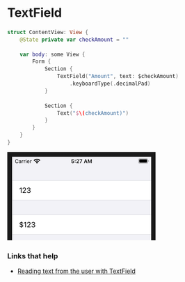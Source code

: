 # TextField

```swift
struct ContentView: View {
    @State private var checkAmount = ""
    
    var body: some View {
        Form {
            Section {
                TextField("Amount", text: $checkAmount)
                    .keyboardType(.decimalPad)
            }

            Section {
                Text("$\(checkAmount)")
            }
        }
    }
}
```

![](images/1.png)

### Links that help

- [Reading text from the user with TextField](https://www.hackingwithswift.com/books/ios-swiftui/reading-text-from-the-user-with-textfield)
